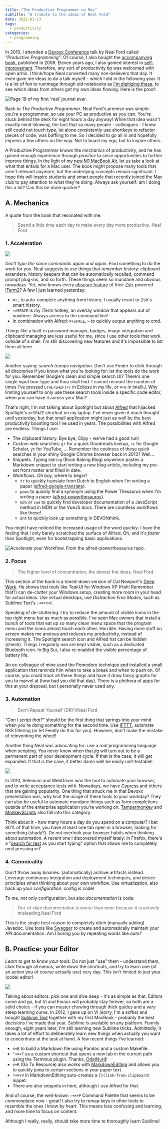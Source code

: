 ```yaml
---
title: "The Productive Programmer on Mac"
subtitle: "A tribute to the ideas of Neal Ford"
date: 2021-01-13
tags:
  - productivity
categories:
  - programming
---
```


In 2010, I attended a [Devoxx Conference](https://devoxx.be/) talk by Neal Ford called _"Productive Programming"_. Of course, I also bought the [accompanying book](https://www.goodreads.com/book/show/3411606-the-productive-programmer?from_search=true&from_srp=true&qid=JyUZOnUvOl&rank=1), published in 2008. Eleven years ago, I also gained interest in [self-improvement](/tags/self-improvement/). Therefore, any sort of productivity tip was welcomed with open arms. I think/hope Neal converted many non-believers that day. It even gave me ideas to do a talk myself - which I did in the following year. It is a lot of fun to rummage through old notebooks as [I'm digitizing these](/post/2021/01/digitizing-journals-using-devonthink/), to see which ideas from others got my own ideas flowing. Here is the proof:

![](../devoxx-note.jpg "Page 19 of my first 'real' journal ever.")

Back to _The Productive Programmer_. Neal Ford's premise was simple: you're a programmer, so use your PC as productive as you can. You're stuck behind the desk for eight hours a day anyway! While that idea wasn't exactly mind-blowing, the fact that so many people - colleagues - I knew still could not touch type, let alone consistently use shortkeys to refactor pieces of code, was baffling to me. So I decided to go all in and hopefully impress a few others on the way. Not to boast my ego, but to inspire others. 

A Productive Programmer knows the _mechanics_ of productivity, and he has gained enough experience through _practice_ to seize opportunities to further improve things. In the light of my [new M1 MacBook Air](/post/2020/12/developing-on-apple-m1-silicon/), let us take a look at what that entails for a Mac user. The book might propose many tools that aren't relevant anymore, but the underlying concepts remain significant. I hope this will inspire students and smart people that recently joined the Mac club to pay attention to what they're doing. Always ask yourself: am I doing this a lot? Can this be done quicker?

## A. Mechanics

A quote from the book that resonated with me:

> Spend a little time each day to make every day more productive. <span>Neal Ford</span>

### 1. Acceleration

![](../icon-iterm.png#right)

_Don't type the same commands again and again_. Find something to do the work for you. Neal suggests to use things that _remember history_: clipboard extenders, history keepers that can be automatically recalled, command prompt plug-ins, and so forth. These things seem so mundane and obvious nowadays. Yet, who knows every [obscure feature](https://iterm2.com/features.html) of their [Zsh](https://www.zsh.org/)-powered [iTerm2](https://iterm2.com/)? A few I just learned yesterday:

- `⌘+;` to auto-complete anything from history. I usually resort to Zsh's smart history.
- `⌥+SPACE` is my iTerm hotkey, an overlay window that appears out of nowhere. Always access to the command line!
- In combination with Alfred: `⌘+SPACE`, `>` to quickly output anything to cmd.

Things like a built-in password manager, badges, image integration and clipboard managing are less useful for me, since I use other tools that work outside of a shell. I'm still discovering new features and it's impossible to list them all here. 

![](../icon-alfred.png#right)

Another saying: _search trumps navigation_. Don't use Finder to click through all directories if you know what you're looking for: let the tools do the work for you. Remember Google's clean and simple search UI? There's one single input box: type and thou shall find. I cannot recount the number of times I've pressed `CTRL+SHIFT+T` in Eclipse in my life, or `⌘+O` in IntelliJ. Why limiting yourself to only use these search tools inside a specific code editor, when you can have it across your Mac?

That's right, I'm not talking about Spotlight but about [Alfred](https://www.alfredapp.com/) that hijacked Spotlight's `⌘+SPACE` shortcut on my laptop. I've never given it much thought until yesterday, but that small application might just as well be the best productivity boosting tool I've used in years. The possibilities with Alfred are endless. Things I use:

- The clipboard history. Bye bye, Clipy - we've had a good run!
- Custom web searches: `gr` for a quick Goodreads lookup, `sc` for Google Scholar, `yt` for YouTube, ... Remember the coolness of these quick searches in your shiny Google Chrome browser back in 2013? Well... 
- Snippets. Typing `bbblog` (Brain Baking Blog) _anywhere_ pastes a Markdown snippet to start writing a new blog article, including my pre-set front matter and filled in date. 
- Workflows. Oh boy, where to begin?
    + `tr` to quickly translate from Dutch to English when I'm writing a paper ([alfred-google-translate](https://github.com/xfslove/alfred-google-translate)).
    + `pows` to quickly find a synonym using the Power Thesaurus when I'm writing a paper ([alfred-powerthesaurus](https://github.com/clarencecastillo/alfred-powerthesaurus)).
    + `mdn` or `vue` to quickly find developer documentation of a JavaScript method in MDN or the VueJS docs. There are countless workflows like these!
    + `dnt` to quickly look up something in DEVONthink.

You might have noticed the increased usage of the word _quickly_. I have the feeling that I only barely scratched the surface of Alfred. Oh, and it's _faster_ than Spotlight, even for bootstrapping basic applications.

![](../alfred-demo.gif "Accelerate your Workflow. From the alfred-powerthesaurus repo.")

### 2. Focus

> The higher level of concentration, the denser the ideas. <span>Neal Ford</span>

This section of the book is a toned-down version of Cal Newport's [Deep Work](https://www.goodreads.com/book/show/25744928-deep-work?from_search=true&from_srp=true&qid=sGwpE3mzlh&rank=1). He shows that tools like TeakUI for Windows XP (Hah! Remember that?) can de-clutter your Windows setup, creating more room in your head for actual ideas. Use virtual desktops, use _Distraction Free Modes_, such as Sublime Text's `⇧+⌘+⌥+F`.

Speaking of de-cluttering: I try to reduce the amount of visible icons in the top right menu bar as much as possible. I've seen Mac owners that install a bunch of tools that eat up so many clean menu space that the program menu and the icons almost touch each other. Horrible. Having more stuff on screen makes me anxious and reduces my productivity, instead of increasing it. The Spotlight search icon and Alfred hat can be hidden (check). Things I regularly use are kept visible, such as a dedicated Bluetooth icon. In Big Sur, I also re-enabled the visible percentage of battery life.

An ex-colleague of mine used the Pomodoro technique and installed a small application that reminds him when to take a break and when to push on. Of course, you could track all these things and have it draw fancy graphs for you to marvel at (how bad you did that day). There is a plethora of apps for this at your disposal, but I personally never used any. 


### 3. Automation

> Don't Repeat Yourself (DRY)!<span>Neal Ford</span>

_"Can I script that?"_ should be the first thing that springs into your mind when you're doing something for the second time. Use [IFTTT](https://ifttt.com/), automate RSS filtering (or let Feedly do this for you). However, don't make the mistake of reinventing the wheel!

Another thing Neal was advocating for: use a _real_ programming language when scripting. You never know when that _jig_ will turn out to be a permanent part of your development cycle. If that is the case, it will get expanded. If that is the case, it better damn well be easily unit-testable!

![](../icon-firefox.png#right)

In 2010, Selenium and WebDriver was thé tool to automate your browser, and to write acceptance tests with. Nowadays, we have [Cypress](https://www.cypress.io/) and others that are gaining popularity. One thing that struck me in that Devoxx presentation was, why limit the usage of these tools to your workday? They can also be useful to automate mundane things such as form completions - outside of the enterprise application you're working on. [Tampermonkey](https://www.tampermonkey.net/scripts.php) and [MonkeyScripts](https://monkeyscripts.org/) also fall into this category. 

Think about it - how many hours a day do you spend on a computer? I bet 80% of that time, you have at least one tab open in a browser, looking for something (shady?). Do not overlook your browser habits when thinking about automation. A recent one I discovered myself lately: in Firefox, there's a "[search for text](https://support.mozilla.org/en-US/kb/accessibility-features-firefox-make-firefox-and-we?redirectslug=Accessibility&redirectlocale=en-US) as you start typing" option that allows me to completely omit pressing `⌘+F`. 

### 4. Canonicality

Don't throw away binaries: (automatically) archive artifacts instead. Leverage continuous integration and deployment techniques, and device principles when thinking about your own workflow. Use virtualization, also back up your _configuration_: config is code! 

To me, not only configuration, but also _documentation_ is code:

> Out-of-date documentation is worse than none because it is actively misleading.<span>Neal Ford</span>

This is the single best reason to completely ditch (manually adding) Javadoc. Use tools like [Swagger](https://swagger.io/) to create and automatically maintain your API documentation. Am I boring you by repeating words like _auto_? 

## B. Practice: your Editor

_Learn to get to know your tools._ Do not just "use" them - understand them, click through all menus, write down the shortcuts, and try to learn one (of an action you of course actually use) very day. This isn't limited to just your (code) editor! 

![](../icon-sublime.png#right)

Talking about editors: pick one and dive deep - it's as simple as that. Editors come and go, but Vi and Emacs will probably stay forever, so both are a solid choice - if you can muster chewing through thick guides and a _very_ steep learning curve. In 2012, I gave up on Vi (sorry, I'm a softie) and bought [Sublime Text](https://www.sublimetext.com/) together with my first MacBook - probably the best decisions I've made that year. Sublime is available on any platform. Funnily enough, eight years later, I'm still learning new Sublime tricks. Admittedly, it takes a lot of effort to deliberately learn new things when actually you want to concentrate at the task at hand. A few recent things I've learned:

- `⌘+B` to build a Markdown file using Pandoc and a custom Makefile. 
- `^+⌘+T` as a custom shortcut that opens a new tab in the current path using the Terminus plugin. Thanks, [OdatNurd](https://www.youtube.com/watch?v=mV0ghkMwTQc)!
- `⌘+R` (Go To Resource) also works with [MarkdownEditing](https://github.com/SublimeText-Markdown/MarkdownEditing) and allows you to quickly jump to certain sections in your paper text.
- `⌥+⌘+V` in MarkdownEditing auto-creates a `[](link-from-clipboard)` nippet.
- There are also snippets in here, although I use Alfred for that. 

And of course, the well-known  `⇧+⌘+P` Command Palette that seems to be commonplace now - great! I also try to remap keys in other tools to resemble the ones I know by heart. This means less confusing and learning, and more time to focus on content.

Although I really, really, should take more time to thoroughly learn Sublime! 

